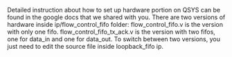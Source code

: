 Detailed instruction about how to set up hardware portion on QSYS can be found in the google docs that we shared with you.
There are two versions of hardware inside ip/flow_control_fifo folder:
flow_control_fifo.v is the version with only one fifo.
flow_control_fifo_tx_ack.v is the version with two fifos, one for data_in and one for data_out. 
To switch between two versions, you just need to edit the source file inside loopback_fifo ip. 
